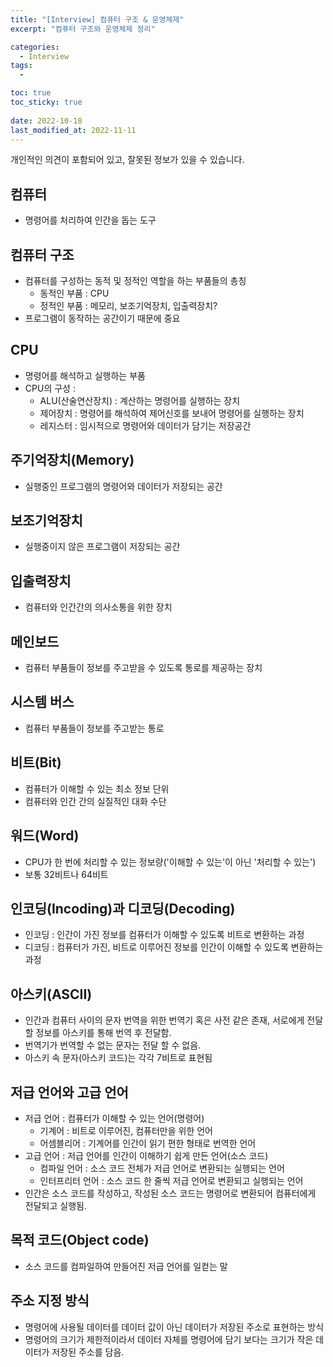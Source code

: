 ```yaml
---
title: "[Interview] 컴퓨터 구조 & 운영체제"
excerpt: "컴퓨터 구조와 운영체제 정리"

categories:
  - Interview
tags:
  - 

toc: true
toc_sticky: true
 
date: 2022-10-18
last_modified_at: 2022-11-11
---
```

개인적인 의견이 포함되어 있고, 잘못된 정보가 있을 수 있습니다.

## **컴퓨터**
- 명령어를 처리하여 인간을 돕는 도구

## **컴퓨터 구조**
- 컴퓨터를 구성하는 동적 및 정적인 역할을 하는 부품들의 총칭
  - 동적인 부품 : CPU
  - 정적인 부품 : 메모리, 보조기억장치, 입출력장치?
- 프로그램이 동작하는 공간이기 때문에 중요

## **CPU**
- 명령어를 해석하고 실행하는 부품
- CPU의 구성 :
  - ALU(산술연산장치) : 계산하는 명령어를 실행하는 장치
  - 제어장치 : 명령어를 해석하여 제어신호를 보내어 명령어를 실행하는 장치
  - 레지스터 : 임시적으로 명령어와 데이터가 담기는 저장공간

## **주기억장치(Memory)**
- 실행중인 프로그램의 명령어와 데이터가 저장되는 공간

## **보조기억장치**
- 실행중이지 않은 프로그램이 저장되는 공간

## **입출력장치**
- 컴퓨터와 인간간의 의사소통을 위한 장치

## **메인보드**
- 컴퓨터 부품들이 정보를 주고받을 수 있도록 통로를 제공하는 장치

## **시스템 버스**
- 컴퓨터 부품들이 정보를 주고받는 통로

## **비트(Bit)**
- 컴퓨터가 이해할 수 있는 최소 정보 단위
- 컴퓨터와 인간 간의 실질적인 대화 수단

## **워드(Word)**
- CPU가 한 번에 처리할 수 있는 정보량('이해할 수 있는'이 아닌 '처리할 수 있는')
- 보통 32비트나 64비트

## **인코딩(Incoding)과 디코딩(Decoding)**
- 인코딩 : 인간이 가진 정보를 컴퓨터가 이해할 수 있도록 비트로 변환하는 과정
- 디코딩 : 컴퓨터가 가진, 비트로 이루어진 정보를 인간이 이해할 수 있도록 변환하는 과정

## **아스키(ASCII)**
- 인간과 컴퓨터 사이의 문자 번역을 위한 번역기 혹은 사전 같은 존재, 서로에게 전달할 정보를 아스키를 통해 번역 후 전달함.
- 번역기가 번역할 수 없는 문자는 전달 할 수 없음.
- 아스키 속 문자(아스키 코드)는 각각 7비트로 표현됨

## **저급 언어와 고급 언어**
- 저급 언어 : 컴퓨터가 이해할 수 있는 언어(명령어)
  - 기계어 : 비트로 이루어진, 컴퓨터만을 위한 언어
  - 어셈블리어 : 기계어를 인간이 읽기 편한 형태로 번역한 언어
- 고급 언어 : 저급 언어를 인간이 이해하기 쉽게 만든 언어(소스 코드)
  - 컴파일 언어 : 소스 코드 전체가 저급 언어로 변환되는 실행되는 언어
  - 인터프리터 언어 : 소스 코드 한 줄씩 저급 언어로 변환되고 실행되는 언어
- 인간은 소스 코드를 작성하고, 작성된 소스 코드는 명령어로 변환되어 컴퓨터에게 전달되고 실행됨.

## **목적 코드(Object code)**
- 소스 코드를 컴파일하여 만들어진 저급 언어를 일컫는 말

## **주소 지정 방식**
- 명령어에 사용될 데이터를 데이터 값이 아닌 데이터가 저장된 주소로 표현하는 방식
- 명령어의 크기가 제한적이라서 데이터 자체를 명령어에 담기 보다는 크기가 작은 데이터가 저장된 주소를 담음.



<!-- ## **HDD와 SSD**
- 보조기억장치로써 데이터를 저장하는 동일한 기능 수행, 작동방식에 따라 차이점이 존재한다.
- HDD는 헤드를 플래터로 이동시키고, 전류를 내보내 트랙 위의 물질(작은 자석 : 자성체)의 배열을 변화를 통해 데이터를 관리한다.
- 물리적인 구조가 필수적이라 부피가 있고, 헤더의 이동이 필요하기 때문에 속도가 느리고, 외부 충격에 약하다.
- SDD는 셀이라는 작은 실리콘들로 이루어져, 전자 신호로 데이터를 관리한다.
- 얇은 판의 형태이기 때문에, 부피가 작고 이동할 부품이 없어 외부 충격에 강하다. 전자 신호를 이용하기 때문에 속도가 빠르다.

## **캐시**
- 데이터를 저장하는 공간의 일종이다.
- 저장장치 간의 속도 차이에 의한 비효율을 개선하는 장치이다.
- 접근 시간이 오래 걸리는 저장장치의 데이터를 접근 시간이 비교적 짧은 캐시로 미리 옮겨 놓고 작업을 수행함으로써 효율을 증대시킬 수 있다.
- 왜 접근시간에 차이가 나지??

## **CPU**
- CPU는 동적인 역할을 담당하는 제어장치와 산술연산장치, 정적인 역할을 담당하는 레지스터가 결합된 구조로 이루어져 있다.
- 제어장치는 제어신호를 보내고, 레지스터는 데이터나 명령어가 저장되고, 산술연산장치는 계산을 수행한다.

## **GPU**
- 그래픽 연산을 처리하여 모니터에 출력하는 장치이다.
- 왜 cpu와 따로 존재하는가?

## **컴파일러**
- 인간이 작성한 소스코드를 컴퓨터가 이해 가능한 기계어로 변환시키는 장치

## **메모리 구조**
- 메모리는 실행되는 프로그램이 저장되는 공간으로 낮은 주소로부터 높은 주소로 코드, 데이터, 힙, 호출 영역으로 나누어져 있다.
- 코드 영역에는 프로그램의 코드가 저장되고, 데이터 영역은 전역 변수와 정적 변수가 저장되고, 힙 영역은 사용자가 직접 관리할 수 있는 메모리 영역, 호출 영역은 매개 변수와 지역 변수가 저장되는 공간이다.
- 왜 나누어져 있지???

## **메모리 계층 구조**
- 메모리 계층 구조는 레지스터, 캐시, 메모리, 보조 기억 장치로 구성된다
- 메모리가 이렇게 나누어진 이유는 접근시간의 차이때문이다
- 왜 접근시간 차이가 나지?

---

## **프로세스와 쓰레드**
- 프로세스는 현재 실행중인 프로그램을 의미한다.
- 쓰레드는 프로세스 속의 작업 단위를 의미한다.

## **멀티 프로세스와 멀티 스레드**
- 멀티 프로세스는 하나의 프로그램을 여러 프로세스로 구성하는 것이다.
- 멀티 스레드는 하나의 프로그램을 여러 스레드로 구성하여 실행하는 것이다.

## **데드락**
- 서로 다른 프로세스가 서로의 자원을 요구하여 무작정 기다리는 상황이다.
- 데드락의 4가지 조건 :
  - 비선점(Nonpreemptive)
  - 순환 대기(Circular wait)
  - 점유 대기(Hold & Wait)
  - 상호 배제(Mutual Exclusion)

## **콘보이 현상(Convoy effect)**
- 작업 시간이 긴 프로세스가 큐에 먼저 도착하여 다른 프로세스들이 작업이 늦춰지는 현상이다.
- 비선점형 스케줄링인 FCFS(First Come First Served)에서 나타날 수 있는 현상이다.

## **선점형과 비선점형 스케줄링**
- 한 프로세스가 다른 프로세스가 끝나기 전에 사용중인 CPU를 사용할 수 있는 것이 선점형 스케줄링
- 한 프로세스가 다른 프로세스가 끝나기 전에는 사용중인 CPU를 사용할 수 없는 것이 비선점형 스케줄링

## **동기와 비동기**
- 두 개념 모두, 요청한 데이터를 받는 방식의 일종
- 동기(Synchronous) : 요청과 결과의 타이밍이 같은 것, 요청과 결과가 하나의 세트로 진행되기 때문에 두 개의 요청을 처리할 수 없다.
- 비동기(Asynchronous) : 요청과 결과의 타이밍이 다른 것, 요청과 결과가 하나의 세트로 진행되기 때문에 두 개의 요청을 처리할 수 없다.

## **임계 영역**
- 한 번에 하나의 프로세스만 사용하도록 보장해줘야 하는 공유자원 영역
- 임계 영역 문제를 해결하기 위한 3가지 조건 :
  - 상호 배제(Mutual exclution)
  - 진행(Progress)
  - 한정 대기(Bounded waiting)

## **뮤텍스(Mutex)와 세마포어(Semaphore)**
- 공유 자원에 접근할 수 있는 프로세스/스레드의 개수를 제한하는 동기화 방식
- 뮤텍스(Mutex) : Key를 소유한 하나의 프로세스/스레드만이 공유자원에 접근할 수 있다.
- 세마포어(Semaphore) : 공유 자원에 접근할 수 있는 허용치가 존재하며, 그 허용치 안에서 프로세스/스레드가 공유자원에 접근할 수 있다.

## **문맥 교환(Context Switching)**
- 하나의 프로세스가 CPU를 사용 중인 상태에서 다른 프로세스가 CPU를 사용하도록 하기 위해, 이전의 프로세스의 상태(문맥)를 보관하고 새로운 프로세스의 상태를 CPU에 적재하는 작업을 말한다 -->